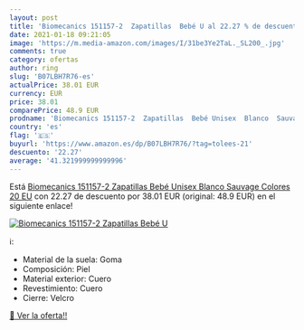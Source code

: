 ```yaml
---
layout: post
title: 'Biomecanics 151157-2  Zapatillas  Bebé U al 22.27 % de descuento'
date: 2021-01-18 09:21:05
image: 'https://m.media-amazon.com/images/I/31be3Ye2TaL._SL200_.jpg'
comments: true
category: ofertas
author: ring
slug: 'B07LBH7R76-es'
actualPrice: 38.01 EUR
currency: EUR
price: 38.01
comparePrice: 48.9 EUR
prodname: 'Biomecanics 151157-2  Zapatillas  Bebé Unisex  Blanco  Sauvage  Colores  20 EU'
country: 'es'
flag: '🇪🇸'
buyurl: 'https://www.amazon.es/dp/B07LBH7R76/?tag=tolees-21'
descuento: '22.27'
average: '41.321999999999996'
---
```


Está [Biomecanics 151157-2  Zapatillas  Bebé Unisex  Blanco  Sauvage  Colores  20 EU](https://www.amazon.es/dp/B07LBH7R76/?tag=tolees-21) con 22.27 de descuento por 38.01 EUR (original: 48.9 EUR) en el siguiente enlace!

[![Biomecanics 151157-2  Zapatillas  Bebé U](https://m.media-amazon.com/images/I/31be3Ye2TaL._SL200_.jpg)](https://www.amazon.es/dp/B07LBH7R76/?tag=tolees-21)

ℹ️:

- Material de la suela: Goma
- Composición: Piel
- Material exterior: Cuero
- Revestimiento: Cuero
- Cierre: Velcro

[🛒 Ver la oferta!!](https://www.amazon.es/dp/B07LBH7R76/?tag=tolees-21)
